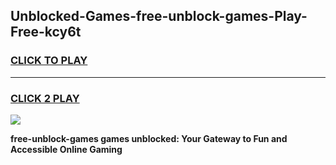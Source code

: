
## Unblocked-Games-free-unblock-games-Play-Free-kcy6t
<h3>
<a href="https://premium76.site?title=free-unblock-games&ref=18A1">CLICK TO PLAY</a></h3>
<hr>

<h3>
<a href="https://premium76.site?title=free-unblock-games&ref=18A1">CLICK 2 PLAY</a>
  
</h3>

<a href="https://premium76.site?title=free-unblock-games&ref=18A1"><img src="https://clearcache.store/games.png"></a>


**free-unblock-games games unblocked: Your Gateway to Fun and Accessible Online Gaming**
